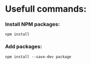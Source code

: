 # Usefull commands:

### Install NPM packages:
```
npm install
```

### Add packages:
```
npm install --save-dev package
```




